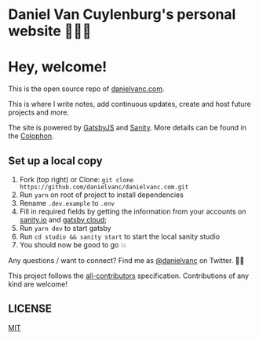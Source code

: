 # Daniel Van Cuylenburg's personal website 👨🏻‍💻
# Hey, welcome!
This is the open source repo of [danielvanc.com](https://www.danielvanc.com/).

This is where I write notes, add continuous updates, create and host future projects and more. 

The site is powered by [GatsbyJS](https://www.gatsbyjs.org) and [Sanity](https://www.sanity.io). More details can be found in the [Colophon](https://www.danielvanc.com/colophon).

## Set up a local copy
1. Fork (top right) or Clone: `git clone https://github.com/danielvanc/danielvanc.com.git`
2. Run `yarn` on root of project to install dependencies
3. Rename `.dev.example` to `.env`
4. Fill in required fields by getting the information from your accounts on [sanity.io](https://sanity.io) and [gatsby cloud](https://www.gatsbyjs.com);
5. Run `yarn dev` to start gatsby
6. Run `cd studio && sanity start` to start the local sanity studio
7. You should now be good to go 💥

Any questions / want to connect? Find me as [@danielvanc](https://twitter.com/danielvanc) on Twitter. 👍🏼

This project follows the [all-contributors](https://allcontributors.org/) specification. Contributions of any kind are welcome!

## LICENSE
[MIT](https://github.com/all-contributors/all-contributors)